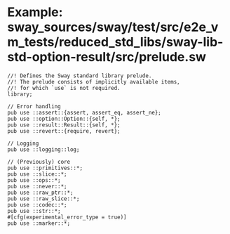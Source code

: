 # Example: sway_sources/sway/test/src/e2e_vm_tests/reduced_std_libs/sway-lib-std-option-result/src/prelude.sw

```sway
//! Defines the Sway standard library prelude.
//! The prelude consists of implicitly available items,
//! for which `use` is not required.
library;

// Error handling
pub use ::assert::{assert, assert_eq, assert_ne};
pub use ::option::Option::{self, *};
pub use ::result::Result::{self, *};
pub use ::revert::{require, revert};

// Logging
pub use ::logging::log;

// (Previously) core
pub use ::primitives::*;
pub use ::slice::*;
pub use ::ops::*;
pub use ::never::*;
pub use ::raw_ptr::*;
pub use ::raw_slice::*;
pub use ::codec::*;
pub use ::str::*;
#[cfg(experimental_error_type = true)]
pub use ::marker::*;

```
